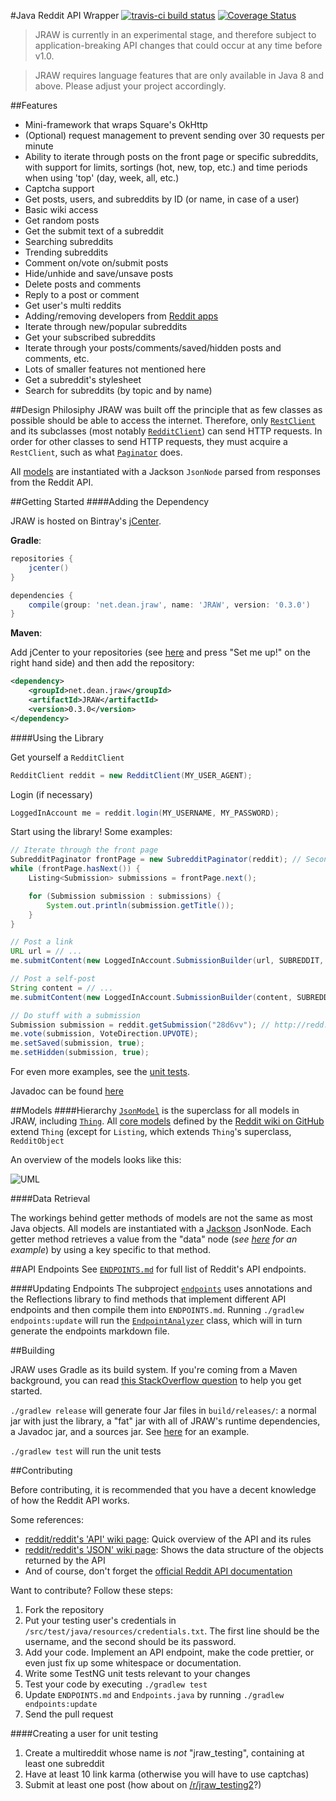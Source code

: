 #Java Reddit API Wrapper [![travis-ci build status](https://travis-ci.org/thatJavaNerd/JRAW.svg?branch=master)](https://travis-ci.org/thatJavaNerd/JRAW) [![Coverage Status](https://img.shields.io/coveralls/thatJavaNerd/JRAW.svg)](https://coveralls.io/r/thatJavaNerd/JRAW)

>JRAW is currently in an experimental stage, and therefore subject to application-breaking API changes that could occur at any time before v1.0.

>JRAW requires language features that are only available in Java 8 and above. Please adjust your project accordingly.

##Features
 - Mini-framework that wraps Square's OkHttp
 - (Optional) request management to prevent sending over 30 requests per minute
 - Ability to iterate through posts on the front page or specific subreddits, with support for limits, sortings (hot, new, top, etc.) and time periods when using 'top' (day, week, all, etc.)
 - Captcha support
 - Get posts, users, and subreddits by ID (or name, in case of a user)
 - Basic wiki access
 - Get random posts
 - Get the submit text of a subreddit
 - Searching subreddits
 - Trending subreddits
 - Comment on/vote on/submit posts
 - Hide/unhide and save/unsave posts
 - Delete posts and comments
 - Reply to a post or comment
 - Get user's multi reddits
 - Adding/removing developers from [Reddit apps](https://ssl.reddit.com/prefs/apps/)
 - Iterate through new/popular subreddits
 - Get your subscribed subreddits
 - Iterate through your posts/comments/saved/hidden posts and comments, etc.
 - Lots of smaller features not mentioned here
 - Get a subreddit's stylesheet
 - Search for subreddits (by topic and by name)


##Design Philosiphy
JRAW was built off the principle that as few classes as possible should be able to access the internet. Therefore, only [`RestClient`](https://github.com/thatJavaNerd/JRAW/blob/master/src/main/java/net/dean/jraw/http/RestClient.java) and its subclasses (most notably [`RedditClient`](https://github.com/thatJavaNerd/JRAW/blob/master/src/main/java/net/dean/jraw/RedditClient.java)) can send HTTP requests. In order for other classes to send HTTP requests, they must acquire a `RestClient`, such as what [`Paginator`](https://github.com/thatJavaNerd/JRAW/blob/master/src/main/java/net/dean/jraw/pagination/Paginator.java) does.

All [models](https://github.com/thatJavaNerd/JRAW/tree/master/src/main/java/net/dean/jraw/models) are instantiated with a Jackson `JsonNode` parsed from responses from the Reddit API.

##Getting Started
####Adding the Dependency

JRAW is hosted on Bintray's [jCenter](https://bintray.com/thatjavanerd/maven/JRAW/view).

**Gradle**:
```groovy
repositories {
    jcenter()
}

dependencies {
    compile(group: 'net.dean.jraw', name: 'JRAW', version: '0.3.0')
}
```

**Maven**:

Add jCenter to your repositories (see [here](https://bintray.com/bintray/jcenter) and press "Set me up!" on the right hand side) and then add the repository:

```xml
<dependency>
    <groupId>net.dean.jraw</groupId>
    <artifactId>JRAW</artifactId>
    <version>0.3.0</version>
</dependency>
```

####Using the Library

Get yourself a `RedditClient`

```java
RedditClient reddit = new RedditClient(MY_USER_AGENT);
```

Login (if necessary)

```java
LoggedInAccount me = reddit.login(MY_USERNAME, MY_PASSWORD);
```

Start using the library! Some examples:

```java
// Iterate through the front page
SubredditPaginator frontPage = new SubredditPaginator(reddit); // Second parameter could be a subreddit
while (frontPage.hasNext()) {
    Listing<Submission> submissions = frontPage.next();

    for (Submission submission : submissions) {
        System.out.println(submission.getTitle());
    }
}

// Post a link
URL url = // ...
me.submitContent(new LoggedInAccount.SubmissionBuilder(url, SUBREDDIT, TITLE));

// Post a self-post
String content = // ...
me.submitContent(new LoggedInAccount.SubmissionBuilder(content, SUBREDDIT, TITLE));

// Do stuff with a submission
Submission submission = reddit.getSubmission("28d6vv"); // http://redd.it/28d6vv
me.vote(submission, VoteDirection.UPVOTE);
me.setSaved(submission, true);
me.setHidden(submission, true);
```

For even more examples, see the [unit tests](https://github.com/thatJavaNerd/JRAW/tree/master/src/test/java/net/dean/jraw/test).

Javadoc can be found [here](https://thatjavanerd.github.io/JRAW/docs/0.3.0/)

##Models
####Hierarchy
[`JsonModel`](https://github.com/thatJavaNerd/JRAW/blob/master/src/main/java/net/dean/jraw/models/JsonModel.java) is the superclass for all models in JRAW, including [`Thing`](https://github.com/thatJavaNerd/JRAW/blob/master/src/main/java/net/dean/jraw/models/core/Thing.java). All [core models](https://github.com/thatJavaNerd/JRAW/tree/master/src/main/java/net/dean/jraw/models/core) defined by the [Reddit wiki on GitHub](https://github.com/reddit/reddit/wiki/JSON) extend `Thing` (except for `Listing`, which extends `Thing`'s superclass, `RedditObject`

An overview of the models looks like this:

![UML](https://i.imgur.com/151gWff.png)

####Data Retrieval

The workings behind getter methods of models are not the same as most Java objects. All models are instantiated with a [Jackson](http://jackson.codehaus.org/) JsonNode. Each getter method retrieves a value from the "data" node (*see [here](http://www.reddit.com/user/way_fairer/about.json) for an example*) by using a key specific to that method.

##API Endpoints
See [`ENDPOINTS.md`](https://github.com/thatJavaNerd/JRAW/blob/master/ENDPOINTS.md) for full list of Reddit's API endpoints.

####Updating Endpoints
The subproject [`endpoints`](https://github.com/thatJavaNerd/JRAW/tree/master/endpoints) uses annotations and the Reflections library to find methods that implement different API endpoints and then compile them into `ENDPOINTS.md`. Running `./gradlew endpoints:update` will run the [`EndpointAnalyzer`](https://github.com/thatJavaNerd/JRAW/blob/master/endpoints/src/main/java/net/dean/jraw/endpoints/EndpointAnalyzer.java) class, which will in turn generate the endpoints markdown file.

##Building

JRAW uses Gradle as its build system. If you're coming from a Maven background, you can read [this StackOverflow question](http://stackoverflow.com/q/7719495/1275092) to help you get started.

`./gradlew release` will generate four Jar files in `build/releases/`: a normal jar with just the library, a "fat" jar with all of JRAW's runtime dependencies, a Javadoc jar, and a sources jar. See [here](https://github.com/thatJavaNerd/JRAW/releases/tag/v0.2.0) for an example.

`./gradlew test` will run the unit tests

##Contributing

Before contributing, it is recommended that you have a decent knowledge of how the Reddit API works.

Some references:
 - [reddit/reddit's 'API' wiki page](https://github.com/reddit/reddit/wiki/API): Quick overview of the API and its rules
 - [reddit/reddit's 'JSON' wiki page](https://github.com/reddit/reddit/wiki/JSON): Shows the data structure of the objects returned by the API
 - And of course, don't forget the [official Reddit API documentation](https://www.reddit.com/dev/api)

Want to contribute? Follow these steps:

1. Fork the repository
2. Put your testing user's credentials in `/src/test/java/resources/credentials.txt`. The first line should be the username, and the second should be its password.
3. Add your code. Implement an API endpoint, make the code prettier, or even just fix up some whitespace or documentation.
4. Write some TestNG unit tests relevant to your changes
5. Test your code by executing `./gradlew test`
6. Update `ENDPOINTS.md` and `Endpoints.java` by running `./gradlew endpoints:update`
6. Send the pull request

####Creating a user for unit testing
1. Create a multireddit whose name is *not* "jraw_testing", containing at least one subreddit
2. Have at least 10 link karma (otherwise you will have to use captchas)
3. Submit at least one post (how about on [/r/jraw_testing2](http://www.reddit.com/r/jraw_testing2)?)


